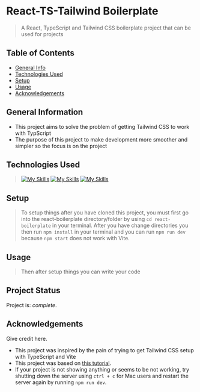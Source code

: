 # React-TS-Tailwind Boilerplate 
> A React, TypeScript and Tailwind CSS boilerplate project that can be used for projects

## Table of Contents
* [General Info](#general-information)
* [Technologies Used](#technologies-used)
* [Setup](#setup)
* [Usage](#usage)
* [Acknowledgements](#acknowledgements)
<!-- * [License](#license) -->

## General Information
- This project aims to solve the problem of getting Tailwind CSS to work with TypScript
- The purpose of this project to make development more smoother and simpler so the focus is on the project

## Technologies Used
> [![My Skills](https://skillicons.dev/icons?i=react)](https://skillicons.dev)
> [![My Skills](https://skillicons.dev/icons?i=tailwind)](https://skillicons.dev)
> [![My Skills](https://skillicons.dev/icons?i=ts)](https://skillicons.dev)

## Setup
> To setup things after you have cloned this project, you must first go into the react-boilerplate directory/folder by using `cd react-boilerplate` in your terminal.
> After you have change directories you then run `npm install` in your terminal and you can run `npm run dev` because `npm start` does not work with Vite.

## Usage
> Then after setup things you can write your code

## Project Status
Project is:  _complete_.

## Acknowledgements
Give credit here.
- This project was inspired by the pain of trying to get Tailwind CSS setup with TypeScript and Vite
- This project was based on [this tutorial]([https://www.example.com](https://frontendshape.com/post/install-setup-tailwind-css-react-18-typescript-vite)).
- If your project is not showing anything or seems to be not working, try shutting down the server using `ctrl + c` for Mac users and restart the server again by running `npm run dev`.
